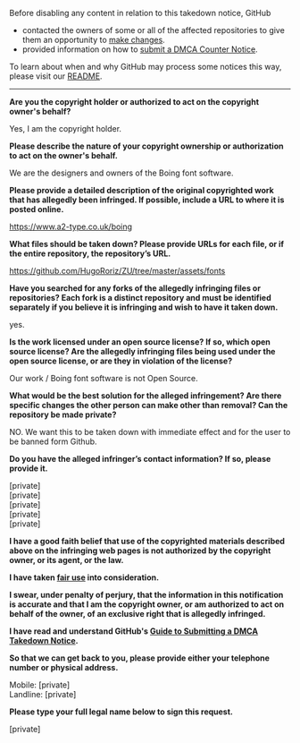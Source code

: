 Before disabling any content in relation to this takedown notice, GitHub
- contacted the owners of some or all of the affected repositories to give them an opportunity to [make changes](https://docs.github.com/en/github/site-policy/dmca-takedown-policy#a-how-does-this-actually-work).
- provided information on how to [submit a DMCA Counter Notice](https://docs.github.com/en/articles/guide-to-submitting-a-dmca-counter-notice).

To learn about when and why GitHub may process some notices this way, please visit our [README](https://github.com/github/dmca/blob/master/README.md).

---

**Are you the copyright holder or authorized to act on the copyright owner's behalf?**

Yes, I am the copyright holder.

**Please describe the nature of your copyright ownership or authorization to act on the owner's behalf.**

We are the designers and owners of the Boing font software.

**Please provide a detailed description of the original copyrighted work that has allegedly been infringed. If possible, include a URL to where it is posted online.**

https://www.a2-type.co.uk/boing

**What files should be taken down? Please provide URLs for each file, or if the entire repository, the repository’s URL.**

https://github.com/HugoRoriz/ZU/tree/master/assets/fonts

**Have you searched for any forks of the allegedly infringing files or repositories? Each fork is a distinct repository and must be identified separately if you believe it is infringing and wish to have it taken down.**

yes.

**Is the work licensed under an open source license? If so, which open source license? Are the allegedly infringing files being used under the open source license, or are they in violation of the license?**

Our work / Boing font software is not Open Source.

**What would be the best solution for the alleged infringement? Are there specific changes the other person can make other than removal? Can the repository be made private?**

NO. We want this to be taken down with immediate effect and for the user to be banned form Github.

**Do you have the alleged infringer’s contact information? If so, please provide it.**

[private]  
[private]  
[private]  
[private]  
[private]  

**I have a good faith belief that use of the copyrighted materials described above on the infringing web pages is not authorized by the copyright owner, or its agent, or the law.**

**I have taken <a href="https://www.lumendatabase.org/topics/22">fair use</a> into consideration.**

**I swear, under penalty of perjury, that the information in this notification is accurate and that I am the copyright owner, or am authorized to act on behalf of the owner, of an exclusive right that is allegedly infringed.**

**I have read and understand GitHub's <a href="https://docs.github.com/articles/guide-to-submitting-a-dmca-takedown-notice/">Guide to Submitting a DMCA Takedown Notice</a>.**

**So that we can get back to you, please provide either your telephone number or physical address.**

Mobile: [private]  
Landline: [private]

**Please type your full legal name below to sign this request.**

[private]
